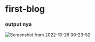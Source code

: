 # first-blog
### output nya

![Screenshot from 2022-10-26 00-23-52](https://user-images.githubusercontent.com/61690805/197841663-189cf4c2-3fe0-42de-ba80-2dd26a97d44f.png)
